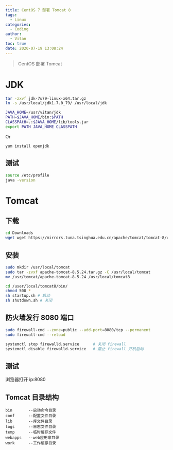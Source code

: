 ```yaml
---
title: CentOS 7 部署 Tomcat 8
tags:
  - Linux
categories:
  - Coding
author:
  - Vitan
toc: true
date: 2020-07-19 13:08:24
---
```

> CentOS 部署 Tomcat

<!--more-->

# JDK

```sh /usr/vitan
tar -zxvf jdk-7u79-linux-x64.tar.gz 
ln -s /usr/local/jdk1.7.0_79/ /usr/local/jdk
```

```sh /etc/profile 
JAVA_HOME=/usr/vitan/jdk
PATH=$JAVA_HOME/bin:$PATH
CLASSPAtH=.:$JAVA_HOME/lib/tools.jar
export PATH JAVA_HOME CLASSPATH
```

Or

```
yum install openjdk
```

## 测试
```sh
source /etc/profile
java -version
```

# Tomcat
## 下载
```sh
cd Downloads
wget wget https://mirrors.tuna.tsinghua.edu.cn/apache/tomcat/tomcat-8/v8.5.50/bin/apache-tomcat-8.5.50.tar.gz
```

## 安装

```sh
sudo mkdir /usr/local/tomcat
sudo tar -zvxf apache-tomcat-8.5.24.tar.gz -C /usr/local/tomcat
mv /usr/tomcat/apache-tomcat-8.5.24 /usr/local/tomcat8

cd /user/local/tomcat8/bin/
chmod 500 *
sh startup.sh # 启动
sh shutdown.sh # 关闭
```

## 防火墙发行 8080 端口
```sh
sudo firewall-cmd --zone=public --add-port=8080/tcp --permanent
sudo firewall-cmd --reload

systemctl stop firewalld.service      # 关闭 firewall
systemctl disable firewalld.service   # 禁止 firewall 开机启动
```

## 测试
浏览器打开 ip:8080

## Tomcat 目录结构

```
bin       --启动命令目录
conf      --配置文件目录
lib       --库文件目录
logs      --日志文件目录
temp      --临时缓存文件
webapps   --web应用家目录
work      --工作缓存目录
```